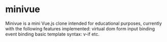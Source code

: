 # minivue
Minivue is a mini Vue.js clone intended for educational purposes, currently with the following features implemented:
  virtual dom
  form input binding
  event binding
  basic template syntax: v-if etc.

